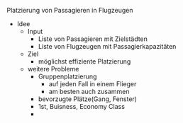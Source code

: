 Platzierung von Passagieren in Flugzeugen

+ Idee
	* Input
		- Liste von Passagieren mit Zielstädten
		- Liste von Flugzeugen mit Passagierkapazitäten
	* Ziel
		- möglichst effiziente Platzierung
	* weitere Probleme
		- Gruppenplatzierung
			+ auf jeden Fall in einem Flieger
			+ am besten auch zusammen
		- bevorzugte Plätze(Gang, Fenster)
		- 1st, Buisness, Economy Class
		- 